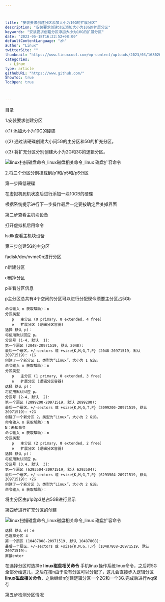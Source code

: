 ```yaml
---



title: "安装要求创建分区添加大小为10G的扩展分区"
description: "安装要求创建分区添加大小为10G的扩展分区"
keywords: "安装要求创建分区添加大小为10G的扩展分区"
date: "2023-06-18T16:22:52+08:00"
defaultContentLanguage: "zh"
author: "Linux"
twitterSite: ""
thumbnail: "https://www.linuxcool.com/wp-content/uploads/2023/03/1680206807406_0.png"
categories:
  - Linux
type: article
githubURL: "https://www.github.com/"
ShowToc: true
TocOpen: true



---
```


目录

1.安装要求创建分区

(（1) 添加大小为10G的硬碟

(（2) 通过该硬碟创建大小问5G的主分区和5G的扩充分区。

(（3) 将扩充分区分别创建大小为2G和3G的逻辑分区。

![linux扫描磁盘命令_linux磁盘相关命令_linux 磁盘扩容命令](https://www.linuxcool.com/wp-content/uploads/2023/03/1680206807406_0.png)

2.将三个分区分别挂载到/p1和/p5和/p6分区

第一步降低硬碟

在虚拟机死机状态后进行添加一块10GB的硬碟

根据系统提示进行下一步操作最后一定要按确定后关掉界面

第二步查看主机块设备

打开虚拟机后用命令

lsdlk查看主机块设备

第三步创建5G的主分区

fadisk/dev/nvme0n进行分区

n新建分区

d删掉分区

p查看分区信息

p主分区总共有4个空闲的分区可以进行分配现今须要主分区占5Gb

```
命令输入 m 获取帮助)：n
分区类型
   p   主分区 (0 primary, 0 extended, 4 free)
   e   扩展分区 (逻辑分区容器)
选择 默认 p)：
将使用默认回应 p。
分区号 (1-4, 默认  1):
第一个扇区 (2048-20971519, 默认 2048):
最后一个扇区，+/-sectors 或 +size{K,M,G,T,P} (2048-20971519, 默认 20971519): +1G
创建了一个新分区 1，类型为“Linux”，大小为 1 GiB。
命令输入 m 获取帮助)：n
分区类型
   p   主分区 (1 primary, 0 extended, 3 free)
   e   扩展分区 (逻辑分区容器)
选择 默认 p)：
将使用默认回应 p。
分区号 (2-4, 默认  2):
第一个扇区 (2099200-20971519, 默认 2099200):
最后一个扇区，+/-sectors 或 +size{K,M,G,T,P} (2099200-20971519, 默认 20971519): +2G
创建了一个新分区 2，类型为“Linux”，大小为 2 GiB。
命令输入 m 获取帮助)：N
N：未知命令
命令输入 m 获取帮助)：n
分区类型
   p   主分区 (2 primary, 0 extended, 2 free)
   e   扩展分区 (逻辑分区容器)
选择 默认 p)：
将使用默认回应 p。
分区号 (3,4, 默认  3):
第一个扇区 (6293504-20971519, 默认 6293504):
最后一个扇区，+/-sectors 或 +size{K,M,G,T,P} (6293504-20971519, 默认 20971519): +2G
创建了一个新分区 3，类型为“Linux”，大小为 2 GiB。
命令输入 m 获取帮助)：
```

将主分区由p1p2p3总占5GB进行显示

第四步进行扩充分区的创建

![linux扫描磁盘命令_linux磁盘相关命令_linux 磁盘扩容命令](https://www.linuxcool.com/wp-content/uploads/2023/03/1680206807406_7.jpg)

```
选择 默认 e)：e
已选择分区 4
第一个扇区 (10487808-20971519, 默认 10487808):
最后一个扇区，+/-sectors 或 +size{K,M,G,T,P} (10487808-20971519, 默认 20971519):
直接enter
```

在选择分区时选择e **linux磁盘相关命令** 手机linux操作系统linux命令，之后将5G全部分给这儿，之后在按n由于没有分区可以分配了，这儿会直接步入逻辑分区 **linux磁盘相关命令**，之后继续n创建逻辑分区一个2G和一个3G.完成后进行wq保存

第五步检测分区情况